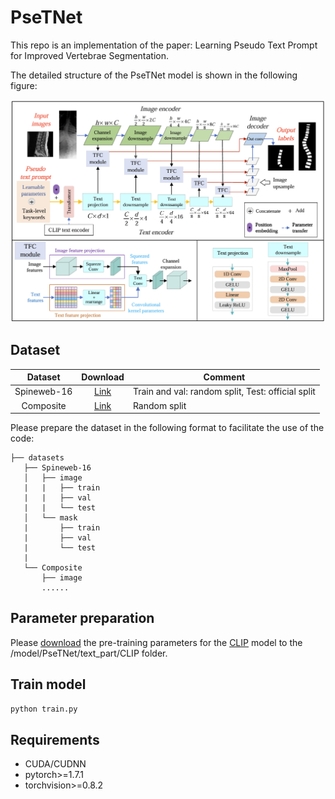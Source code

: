 # PseTNet

This repo is an implementation of the paper: Learning Pseudo Text Prompt for Improved Vertebrae Segmentation.

The detailed structure of the PseTNet model is shown in the following figure:

<p align="center">
  <img src="Figures/main figure.jpg" width="700"/>
</p>

## Dataset

|   Dataset   |                        Download                         | Comment                                                 |
| :---------: | :-----------------------------------------------------: | ------------------------------------------------------- |
| Spineweb-16 |    [Link](https://aasce19.grand-challenge.org/Home/)    | Train and val: random split, Test: official split       |
|  Composite  | [Link](https://data.mendeley.com/datasets/k3b363f3vz/2) | Random split                                            |

Please prepare the dataset in the following format to facilitate the use of the code:

```angular2html
├── datasets
   ├── Spineweb-16
   │   ├── image
   |   |   ├── train
   |   |   ├── val
   |   |   └── test
   │   └── mask
   |       ├── train
   |       ├── val
   |       └── test
   |
   └── Composite
       ├── image
       ......
```
## Parameter preparation

Please [download](https://openaipublic.azureedge.net/clip/models/5806e77cd80f8b59890b7e101eabd078d9fb84e6937f9e85e4ecb61988df416f/ViT-B-16.pt) the pre-training parameters for the [CLIP](https://proceedings.mlr.press/v139/radford21a) model to the /model/PseTNet/text_part/CLIP folder.

## Train model

```bash
python train.py
```


## Requirements

+ CUDA/CUDNN
+ pytorch>=1.7.1
+ torchvision>=0.8.2
